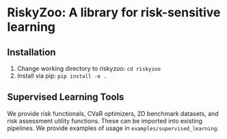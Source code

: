 # RiskyZoo: A library for risk-sensitive learning

## Installation
1. Change working directory to riskyzoo: ```cd riskyzoo```
2. Install via pip: ```pip install -e .```

## Supervised Learning Tools
We provide risk functionals, CVaR optimizers, 2D benchmark datasets, and risk assessment utility functions. These can be imported into existing pipelines. We provide examples of usage in ```examples/supervised_learning```.